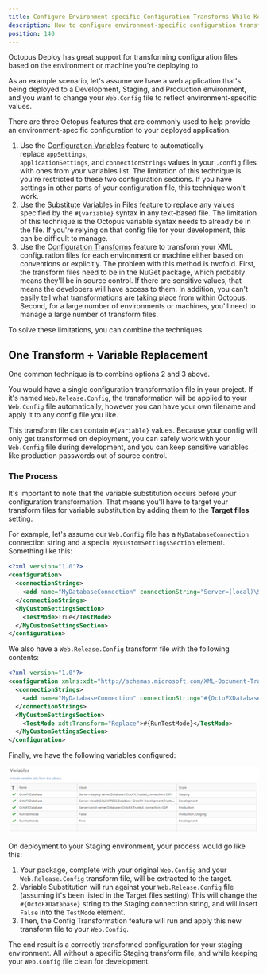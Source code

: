 ```yaml
---
title: Configure Environment-specific Configuration Transforms While Keeping Sensitive Values in Octopus
description: How to configure environment-specific configuration transforms while keeping sensitive values in Octopus.
position: 140
---
```


Octopus Deploy has great support for transforming configuration files based on the environment or machine you're deploying to.

As an example scenario, let's assume we have a web application that's being deployed to a Development, Staging, and Production environment, and you want to change your `Web.Config` file to reflect environment-specific values.

There are three Octopus features that are commonly used to help provide an environment-specific configuration to your deployed application.

1. Use the [Configuration Variables](/docs/deployment-process/configuration-features/xml-configuration-variables-feature.md) feature to automatically replace `appSettings`, `applicationSettings`, and `connectionStrings` values in your `.config` files with ones from your variables list.
The limitation of this technique is you're restricted to these two configuration sections. If you have settings in other parts of your configuration file, this technique won't work.
2. Use the [Substitute Variables](/docs/deployment-process/configuration-features/substitute-variables-in-files.md) in Files feature to replace any values specified by the `#{variable}` syntax in any text-based file.
The limitation of this technique is the Octopus variable syntax needs to already be in the file. If you're relying on that config file for your development, this can be difficult to manage.
3. Use the [Configuration Transforms](/docs/deployment-process/configuration-features/configuration-transforms.md) feature to transform your XML configuration files for each environment or machine either based on conventions or explicitly.
The problem with this method is twofold. First, the transform files need to be in the NuGet package, which probably means they'll be in source control. If there are sensitive values, that means the developers will have access to them. In addition, you can't easily tell what transformations are taking place from within Octopus.
Second, for a large number of environments or machines, you'll need to manage a large number of transform files.

To solve these limitations, you can combine the techniques.

## One Transform + Variable Replacement

One common technique is to combine options 2 and 3 above.

You would have a single configuration transformation file in your project. If it's named `Web.Release.Config`, the transformation will be applied to your `Web.Config` file automatically, however you can have your own filename and apply it to any config file you like.

This transform file can contain `#{variable}` values. Because your config will only get transformed on deployment, you can safely work with your `Web.Config` file during development, and you can keep sensitive variables like production passwords out of source control.

### The Process

It's important to note that the variable substitution occurs before your configuration transformation. That means you'll have to target your transform files for variable substitution by adding them to the **Target files** setting.

For example, let's assume our `Web.Config` file has a `MyDatabaseConnection` connection string and a special `MyCustomSettingsSection` element. Something like this:

```xml
<?xml version="1.0"?>
<configuration>
  <connectionStrings>
    <add name="MyDatabaseConnection" connectionString="Server=(local)\SQLExpress;Database=OctoFX;Trusted_connection=SSPI"/>
  </connectionStrings>
  <MyCustomSettingsSection>
    <TestMode>True</TestMode>
  </MyCustomSettingsSection>
</configuration>
```

We also have a `Web.Release.Config` transform file with the following contents:

```xml
<?xml version="1.0"?>
<configuration xmlns:xdt="http://schemas.microsoft.com/XML-Document-Transform">
  <connectionStrings>
    <add name="MyDatabaseConnection" connectionString="#{OctoFXDatabase}" xdt:Transform="SetAttributes" xdt:Locator="Match(name)"/>
  </connectionStrings>
  <MyCustomSettingsSection>
    <TestMode xdt:Transform="Replace">#{RunTestMode}</TestMode>
  </MyCustomSettingsSection>
</configuration>
```

Finally, we have the following variables configured:

![](/docs/images/3049047/3278465.png "width=500")

On deployment to your Staging environment, your process would go like this:

1. Your package, complete with your original `Web.Config` and your `Web.Release.Config` transform file, will be extracted to the target.
2. Variable Substitution will run against your `Web.Release.Config` file (assuming it's been listed in the Target files setting)
This will change the `#{OctoFXDatabase}` string to the Staging connection string, and will insert `False` into the `TestMode` element.
3. Then, the Config Transformation feature will run and apply this new transform file to your `Web.Config`.

The end result is a correctly transformed configuration for your staging environment. All without a specific Staging transform file, and while keeping your `Web.Config` file clean for development.
